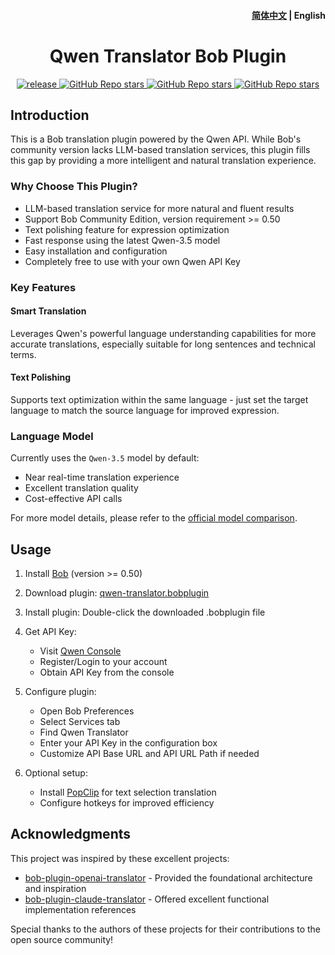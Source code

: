 <h4 align="right">
  <a href="https://github.com/simongino/bob-plugin-qwen-translator/blob/main/README.md">简体中文</a> | <strong>English</strong>
</h4>

<div>
  <h1 align="center">Qwen Translator Bob Plugin</h1>
  <p align="center">
    <a href="https://github.com/simongino/bob-plugin-qwen-translator/releases" target="_blank">
        <img src="https://github.com/simongino/bob-plugin-qwen-translator/actions/workflows/release.yaml/badge.svg" alt="release">
    </a>
    <a href="https://github.com/simongino/bob-plugin-qwen-translator/releases">
        <img alt="GitHub Repo stars" src="https://img.shields.io/github/stars/simongino/bob-plugin-qwen-translator?style=flat">
    </a>
    <a href="https://github.com/simongino/bob-plugin-qwen-translator/releases">
        <img alt="GitHub Repo stars" src="https://img.shields.io/badge/qwen-bob-orange?style=flat">
    </a>
    <a href="https://github.com/simongino/bob-plugin-qwen-translator/releases">
        <img alt="GitHub Repo stars" src="https://img.shields.io/badge/langurage-JavaScript-brightgreen?style=flat&color=blue">
    </a>
  </p>
</div>

## Introduction

This is a Bob translation plugin powered by the Qwen API. While Bob's community version lacks LLM-based translation services, this plugin fills this gap by providing a more intelligent and natural translation experience.

### Why Choose This Plugin?

- LLM-based translation service for more natural and fluent results
- Support Bob Community Edition, version requirement >= 0.50
- Text polishing feature for expression optimization
- Fast response using the latest Qwen-3.5 model
- Easy installation and configuration
- Completely free to use with your own Qwen API Key

### Key Features

#### Smart Translation
Leverages Qwen's powerful language understanding capabilities for more accurate translations, especially suitable for long sentences and technical terms.

#### Text Polishing
Supports text optimization within the same language - just set the target language to match the source language for improved expression.

### Language Model

Currently uses the `Qwen-3.5` model by default:
- Near real-time translation experience
- Excellent translation quality
- Cost-effective API calls

For more model details, please refer to the [official model comparison](https://www.aliyun.com/product/dashscope).

## Usage

1. Install [Bob](https://bobtranslate.com/guide/#%E5%AE%89%E8%A3%85) (version >= 0.50)

2. Download plugin: [qwen-translator.bobplugin](https://github.com/simongino/bob-plugin-qwen-translator/releases/latest)

3. Install plugin: Double-click the downloaded .bobplugin file

4. Get API Key:
   - Visit [Qwen Console](https://console.aliyun.com/product/dashscope)
   - Register/Login to your account
   - Obtain API Key from the console

5. Configure plugin:
   - Open Bob Preferences
   - Select Services tab
   - Find Qwen Translator
   - Enter your API Key in the configuration box
   - Customize API Base URL and API URL Path if needed

6. Optional setup:
   - Install [PopClip](https://bobtranslate.com/guide/integration/popclip.html) for text selection translation
   - Configure hotkeys for improved efficiency

## Acknowledgments

This project was inspired by these excellent projects:

- [bob-plugin-openai-translator](https://github.com/yetone/bob-plugin-openai-translator) - Provided the foundational architecture and inspiration
- [bob-plugin-claude-translator](https://github.com/jtsang4/bob-plugin-claude-translator) - Offered excellent functional implementation references

Special thanks to the authors of these projects for their contributions to the open source community!
